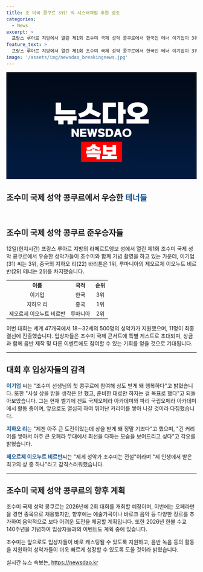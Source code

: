 ```yaml
---
title: 조 미국 콩쿠르 3위! 빅 시스터처럼 후원 강조
categories:
  - News
excerpt: >
  프랑스 루아르 지방에서 열린 제1회 조수미 국제 성악 콩쿠르에서 한국인 테너 이기업이 3위를 차지했다. 중국과 루마니아 대표가 각각 1위와 2위를 차지했고, 조수미는 입상한 성악가들에게 빅시스터처럼 지원을 아끼지 않겠다고 밝혔다. 총 47개국 500명의 성악가가 지원한 이번 대회는 11명의 경연으로 진행되었고, 상금뿐만 아니라 조수미 국제 콘서트에 특별 게스트로 초대되는 혜택도 제공된다. 2026년에는 2회 대회가 열릴 예정이며, 앞으로는 다양한 장르의 음악으로 더 어려운 도전을 줄 것이다.
feature_text: >
  프랑스 루아르 지방에서 열린 제1회 조수미 국제 성악 콩쿠르에서 한국인 테너 이기업이 3위를 차지했다. 중국과 루마니아 대표가 각각 1위와 2위를 차지했고, 조수미는 입상한 성악가들에게 빅시스터처럼 지원을 아끼지 않겠다고 밝혔다. 총 47개국 500명의 성악가가 지원한 이번 대회는 11명의 경연으로 진행되었고, 상금뿐만 아니라 조수미 국제 콘서트에 특별 게스트로 초대되는 혜택도 제공된다. 2026년에는 2회 대회가 열릴 예정이며, 앞으로는 다양한 장르의 음악으로 더 어려운 도전을 줄 것이다.
image: '/assets/img/newsdao_breakingnews.jpg'
---
```


<p><img src="/assets/img/newsdao_breakingnews.jpg" alt="ontimetimes 속보" /></p>

<h2>조수미 국제 성악 콩쿠르에서 우승한 <span style="color: #1a5490;">테너들</span></h2>

<p data-ke-size="size16">&nbsp;</p>

<h2 data-ke-size="size26">조수미 국제 성악 콩쿠르 준우승자들</h2>

<p>12일(현지시간) 프랑스 루아르 지방의 라페르트앵보 성에서 열린 제1회 조수미 국제 성악 콩쿠르에서 우승한 성악가들이 조수미와 함께 기념 촬영을 하고 있는 가운데, 이기업(31) 씨는 3위, 중국의 지하오 리(22) 바리톤은 1위, 루마니아의 제오르제 이오누트 비르반(29) 테너는 2위를 차지했습니다.</p>

<table>
  <tr>
    <td style="text-align: center; height: 17px;"><b>이름</b></td>
    <td style="text-align: center; height: 17px;"><b>국적</b></td>
    <td style="text-align: center; height: 17px;"><b>순위</b></td>
  </tr>
  <tr>
    <td style="text-align: center; height: 17px;">이기업</td>
    <td style="text-align: center; height: 17px;">한국</td>
    <td style="text-align: center; height: 17px;">3위</td>
  </tr>
  <tr>
    <td style="text-align: center; height: 17px;">지하오 리</td>
    <td style="text-align: center; height: 17px;">중국</td>
    <td style="text-align: center; height: 17px;">1위</td>
  </tr>
  <tr>
    <td style="text-align: center; height: 17px;">제오르제 이오누트 비르반</td>
    <td style="text-align: center; height: 17px;">루마니아</td>
    <td style="text-align: center; height: 17px;">2위</td>
  </tr>
</table>

<p>이번 대회는 세계 47개국에서 18∼32세의 500명의 성악가가 지원했으며, 11명이 최종 결선에 진출했습니다. 입상자들은 조수미 국제 콘서트에 특별 게스트로 초대되며, 상금과 함께 음반 제작 및 다른 이벤트에도 참여할 수 있는 기회를 얻을 것으로 기대됩니다.</p>

<hr>

<h2 data-ke-size="size26">대회 후 입상자들의 감격</h2>

<p><b><span style="color: #1a5490;">이기업</span></b> 씨는 "조수미 선생님의 첫 콩쿠르에 참여해 상도 받게 돼 행복하다"고 밝혔습니다. 또한 "사실 상을 받을 생각은 안 했고, 준비한 대로만 하자는 걸 목표로 했다"고 되돌아보았습니다. 그는 현재 벨기에 겐트 국제오페라 아카데미와 파리 국립오페라 아카데미에서 활동 중이며, 앞으로도 열심히 하여 뛰어난 커리어를 쌓아 나갈 것이라 다짐했습니다.</p>

<p><b><span style="color: #1a5490;">지하오 리</span></b>는 "제겐 아주 큰 도전이었는데 상을 받게 돼 정말 기쁘다"고 했으며, "긴 커리어를 쌓아서 아주 큰 오페라 무대에서 최선을 다하는 모습을 보여드리고 싶다"고 각오를 밝혔습니다.</p>

<p><b><span style="color: #1a5490;">제오르제 이오누트 비르반</span></b>씨는 "제게 성악가 조수미는 전설"이라며 "제 인생에서 받은 최고의 상 중 하나"라고 감격스러워했습니다. </p>

<hr>

<h2 data-ke-size="size26">조수미 국제 성악 콩쿠르의 향후 계획</h2>

<p>조수미 국제 성악 콩쿠르는 2026년에 2회 대회를 개최할 예정이며, 이번에는 오페라만을 경연 종목으로 채용했지만, 향후에는 예술가곡이나 바로크 음악 등 다양한 장르를 추가하여 음악적으로 보다 어려운 도전을 제공할 계획입니다. 또한 2026년 한불 수교 140주년을 기념하여 입상자들과의 이벤트도 계획 중에 있습니다.</p>

<p>조수미는 앞으로도 입상자들이 바로 캐스팅될 수 있도록 지원하고, 음반 녹음 등의 활동을 지원하여 성악가들이 더욱 빠르게 성장할 수 있도록 도울 것이라 밝혔습니다.</p>
실시간 뉴스 속보는, <a href="https://newsdao.kr" rel="dofollow">https://newsdao.kr</a>


